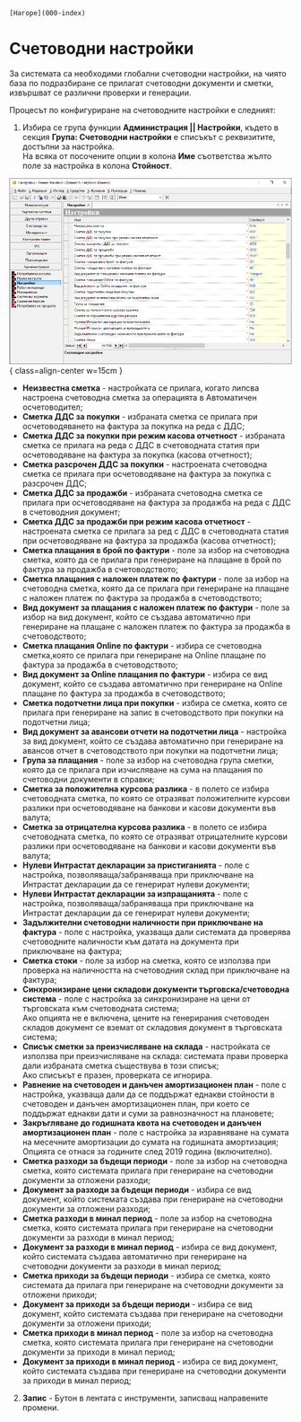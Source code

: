 ```{only} html
[Нагоре](000-index)
```

# **Счетоводни настройки**

За системата са необходими глобални счетоводни настройки, на чиято база по подразбиране се прилагат счетоводни документи и сметки, извършват се различни проверки и генерации. 

Процесът по конфигуриране на счетоводните настройки е следният:

1) Избира се група функции **Администрация || Настройки**, където в секция **Група: Счетоводни настройки** е списъкът с реквизитите, достъпни за настройка.  
На всяка от посочените опции в колона **Име** съответства жълто поле за настройка в колона **Стойност**.  

![](903-acc-admin-settings1.png){ class=align-center w=15cm }

- **Неизвестна сметка** - настройката се прилага, когато липсва настроена счетоводна сметка за операцията в Автоматичен осчетоводител;  
- **Сметка ДДС за покупки** - избраната сметка се прилага при осчетоводяването на фактура за покупка на реда с ДДС;  
- **Сметка ДДС за покупки при режим касова отчетност** - избраната сметка се прилага на реда с ДДС в счетоводната статия при осчетоводяване на фактура за покупка (касова отчетност);  
- **Сметка разсрочен ДДС за покупки** - настроената счетоводна сметка се прилага при осчетоводяване на фактура за покупка с разсрочен ДДС;  
- **Сметка ДДС за продажби** - избраната счетоводна сметка се прилага при осчетоводяване на фактура за продажба на реда с ДДС в счетоводния документ;  
- **Сметка ДДС за продажби при режим касова отчетност** - настроената сметка се прилага за ред с ДДС в счетоводната статия при осчетоводяване на фактура за продажба (касова отчетност);  
- **Сметка плащания в брой по фактури** - поле за избор на счетоводна сметка, която да се прилага при генериране на плащане в брой по фактура за продажба в счетоводството;  
- **Сметка плащания с наложен платеж по фактури** - поле за избор на счетоводна сметка, която да се прилага при генериране на плащане с наложен платеж по фактура за продажба в счетоводството;  
- **Вид документ за плащания с наложен платеж по фактури** - поле за избор на вид документ, който се създава автоматично при генериране на плащане с наложен платеж по фактура за продажба в счетоводството;  
- **Сметка плащания Online по фактури** - избира се счетоводна сметка,която се прилага при генериране на Online плащане по фактура за продажба в счетоводството;  
- **Вид документ за Online плащания по фактури** - избира се вид документ, който се създава автоматично при генериране на Online плащане по фактура за продажба в счетоводството;  
- **Сметка подотчетни лица при покупки** - избира се сметка, която се прилага при генериране на запис в счетоводството при покупки на подотчетни лица;  
- **Вид документ за авансови отчети на подотчетни лица** - настройка за вид документ, който се създава автоматично при генериране на авансов отчет в счетоводството при покупки на подотчетни лица;  
- **Група за плащания** - поле за избор на счетоводна група сметки, която да се прилага при изчисляване на сума на плащания по счетоводни документи в справки;  
- **Сметка за положителна курсова разлика** - в полето се избира счетоводната сметка, по която се отразяват положителните курсови разлики при осчетоводяване на банкови и касови документи във валута;  
- **Сметка за отрицателна курсова разлика** - в полето се избира счетоводната сметка, по която се отразяват отрицателните курсови разлики при осчетоводяване на банкови и касови документи във валута;  
- **Нулеви Интрастат декларации за пристиганията** - поле с настройка, позволяваща/забраняваща при приключване на Интрастат декларации да се генерират нулеви документи;  
- **Нулеви Интрастат декларации за изпращанията** - поле с настройка, позволяваща/забраняваща при приключване на Интрастат декларации да се генерират нулеви документи;  
- **Задължителни счетоводни наличности при приключване на фактура** - поле с настройка, указваща дали системата да проверява счетоводните наличности към датата на документа при приключване на фактура;  
- **Сметка стоки** - поле за избор на сметка, която се използва при проверка на наличността на счетоводния склад при приключване на фактура;  
- **Синхронизиране цени складови документи търговска/счетоводна система** - поле с настройка за синхронизиране на цени от търговската към счетоводната система;  
Ако опцията не е включена, цените на генерирания счетоводен складов документ се вземат от складовия документ в търговската система;  
- **Списък сметки за преизчисляване на склада** - настройката се използва при преизчисляване на склада: системата прави проверка дали избраната сметка съществува в този списък;  
Ако списъкът е празен, проверката се игнорира.  
- **Равнение на счетоводен и данъчен амортизационен план** - поле с настройка, указваща дали да се поддържат еднакви стойности в счетоводен и данъчен амортизационен план, при което се поддържат еднакви дати и суми за равнозначност на плановете;  
- **Закръгляване до годишната квота на счетоводен и данъчен амортизационен план** - поле с настройка за изравняване на сумата на месечните амортизации до сумата на годишната амортизация;   Опцията се отнася за годините след 2019 година (включително).  
- **Сметка разходи за бъдещи периоди** - поле за избор на счетоводна сметка, която системата прилага при генериране на счетоводни документи за отложени разходи;  
- **Документ за разходи за бъдещи периоди** - избира се вид документ, който системата създава при генериране на счетоводни документи за отложени разходи;  
- **Сметка разходи в минал период** - поле за избор на счетоводна сметка, която системата прилага при генериране на счетоводни документи за разходи в минал период;  
- **Документ за разходи в минал период** - избира се вид документ, който системата създава автоматично при генериране на счетоводни документи за разходи в минал период;  
- **Сметка приходи за бъдещи периоди** - избира се сметка, която системата да прилага при генериране на счетоводни документи за отложени приходи;  
- **Документ за приходи за бъдещи периоди** - избира се вид документ, който системата създава при генериране на счетоводни документи за отложени приходи;  
- **Сметка приходи в минал период** - поле за избор на счетоводна сметка, която системата прилага при генериране на счетоводни документи за приходи в минал период;  
- **Документ за приходи в минал период** - избира се вид документ, който системата създава  при генериране на счетоводни документи за приходи в минал период;  

2) **Запис** - Бутон в лентата с инструменти, записващ направените промени.

